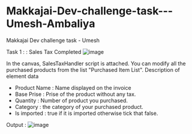 # Makkajai-Dev-challenge-task---Umesh-Ambaliya
Makkajai Dev challenge task - Umesh

Task 1 : : Sales Tax Completed
![image](https://github.com/user-attachments/assets/9c43e2e6-11da-4c1f-a2c7-a2257b8c3b14)

In the canvas, SalesTaxHandler script is attached. You can modify all the purchased products from the list "Purchased Item List".
Description of element data
- Product Name : Name displayed on the invoice
- Base Prise : Prise of the product without any tax.
- Quantity : Number of product you purchased.
- Category : the category of your purchased product.
- Is imported : true if it is imported otherwise tick that false.

Output : ![image](https://github.com/user-attachments/assets/4607f168-3cf9-49d8-8e8a-ff95f4237689)


